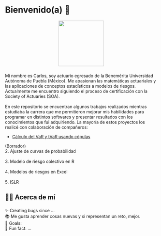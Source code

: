<h1 align="left">Bienvenido(a) 👋</h1>

<div align="center">
  <img height="150" src="https://camo.githubusercontent.com/62da68eb62b1e5f175f7d1f0191dd89a653d7908feb22d37d4a0ab07365d6791/68747470733a2f2f6d656469612e67697068792e636f6d2f6d656469612f4d3967624264396e6244724f5475314d71782f67697068792e676966"  />
</div>


###

<p align="left">Mi nombre es Carlos, soy actuario egresado de la Benemérita Universidad Autónoma de Puebla (México). Me apasionan las matemáticas actuariales y las aplicaciones de conceptos estadísticos a modelos de riesgos. Actualmente me encuentro siguiendo el proceso de certificación con la Society of Actuaries (SOA).<br><br>En este repositorio se encuentran algunos trabajos realizados mientras estudiaba la carrera que me permitieron mejorar mis habilidades para programar en distintos softwares y presentar resultados con los conocimientos que fui adquiriendo. La mayoría de estos proyectos los realicé con colaboración de compañeros:</p>

- [Cálculo del VaR y tVaR usando cópulas](https://github.com/CarlosCamposs/Value-at-Risk)

<p align="left">(Borrador)<br>2. Ajuste de curvas de probabilidad<br><br>3. Modelo de riesgo colectivo en R<br><br>4. Modelos de riesgos en Excel<br><br>5. ISLR</p>

###

<h2 align="left"> 👩‍💻 Acerca de mí</h2>

###

<p align="left">✨ Creating bugs since ...<br>📚 Me gusta aprender cosas nuevas y si representan un reto, mejor.<br>🎯 Goals: <br>🎲 Fun fact: ...</p>

###


